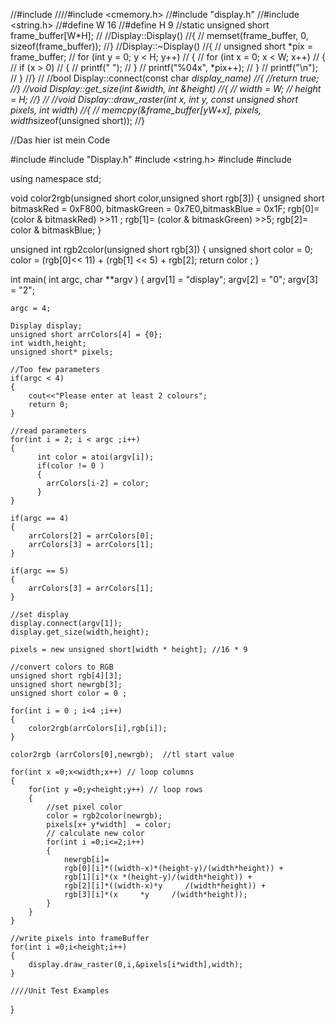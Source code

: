 //#include <cassert>
////#include <cmemory.h>
//#include "display.h"
//#include <string.h>
//#define W 16
//#define H 9
//static unsigned short frame_buffer[W*H];
//
//Display::Display()
//{
//	memset(frame_buffer, 0, sizeof(frame_buffer));
//}
//Display::~Display()
//{
//	unsigned short *pix = frame_buffer;
//	for (int y = 0; y < H; y++) 
//	{
//		for (int x = 0; x < W; x++) 
//		{
//			if (x > 0) 
//			{
//				printf(" ");
//			}
//			printf("%04x", *pix++);
//		}
//		printf("\n");
//	}
//}
//
//bool Display::connect(const char *display_name)
//{
//return true;
//}
//void Display::get_size(int &width, int &height)
//{
//	width = W;
//	height = H;
//}
//
//void Display::draw_raster(int x, int y, const unsigned short *pixels, int width)
//{
//	memcpy(&frame_buffer[y*W+x], pixels, width*sizeof(unsigned short));
//}

//Das hier ist mein Code

#include <cstdio>
#include "Display.h"
#include <string.h>
#include <iostream>
#include <vector>

using namespace std;

void color2rgb(unsigned short color,unsigned short rgb[3]) 
{ 
	unsigned short bitmaskRed = 0xF800, bitmaskGreen = 0x7E0,bitmaskBlue = 0x1F;
	rgb[0]= (color & bitmaskRed) >>11 ; 
	rgb[1]= (color & bitmaskGreen) >>5; 
	rgb[2]= color & bitmaskBlue; 
} 

unsigned int rgb2color(unsigned short rgb[3]) 
{ 
   unsigned short color = 0;
   color = (rgb[0]<< 11) + (rgb[1] << 5) + rgb[2];
   return color ;
} 

int main( int argc, char **argv )
{
	argv[1] = "display";
	argv[2] = "0";
	argv[3] = "2";

	argc = 4;
		
	Display display;
	unsigned short arrColors[4] = {0};
	int width,height;
	unsigned short* pixels;	
	
	//Too few parameters
	if(argc < 4)
	{
		cout<<"Please enter at least 2 colours";
		return 0;
	}

	//read parameters
	for(int i = 2; i < argc ;i++)
	{
		  int color = atoi(argv[i]);
		  if(color != 0 )
		  {
			arrColors[i-2] = color;
		  }
	}

	if(argc == 4)
	{
		arrColors[2] = arrColors[0];
		arrColors[3] = arrColors[1];
	}

	if(argc == 5)
	{
		arrColors[3] = arrColors[1];
	}
     
	//set display
	display.connect(argv[1]);
	display.get_size(width,height);

	pixels = new unsigned short[width * height]; //16 * 9

	//convert colors to RGB
	unsigned short rgb[4][3];
	unsigned short newrgb[3];
	unsigned short color = 0 ;

	for(int i = 0 ; i<4 ;i++)
	{
		color2rgb(arrColors[i],rgb[i]);
	}

	color2rgb (arrColors[0],newrgb);  //tl start value

	for(int x =0;x<width;x++) // loop columns 
	{ 
		for(int y =0;y<height;y++) // loop rows
		{  
			//set pixel color
			color = rgb2color(newrgb);
			pixels[x+ y*width]  = color;
			// calculate new color  
			for(int i =0;i<=2;i++) 
			{ 
				newrgb[i]= 
				rgb[0][i]*((width-x)*(height-y)/(width*height)) + 
				rgb[1][i]*(x *(height-y)/(width*height)) + 
				rgb[2][i]*((width-x)*y     /(width*height)) + 
				rgb[3][i]*(x     *y     /(width*height)); 
			} 
		}
	}

	//write pixels into frameBuffer
	for(int i =0;i<height;i++)
	{
		display.draw_raster(0,i,&pixels[i*width],width);
	}

	////Unit Test Examples

}
